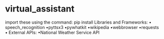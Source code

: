 # virtual_assistant
import these using the command: pip install 
Libraries and Frameworks:
• speech_recognition
•pyttsx3
•pywhatkit
•wikipedia
•webbrowser
•requests
•
External APIs:
•National Weather Service API
